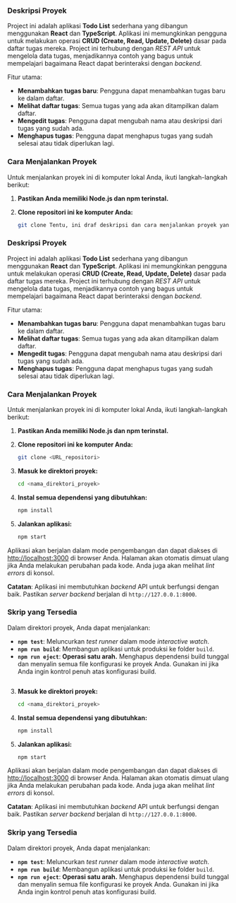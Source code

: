 ### Deskripsi Proyek

Project ini adalah aplikasi **Todo List** sederhana yang dibangun menggunakan **React** dan **TypeScript**. Aplikasi ini memungkinkan pengguna untuk melakukan operasi **CRUD (Create, Read, Update, Delete)** dasar pada daftar tugas mereka. Project ini terhubung dengan *REST API* untuk mengelola data tugas, menjadikannya contoh yang bagus untuk mempelajari bagaimana React dapat berinteraksi dengan *backend*.

Fitur utama:

  * **Menambahkan tugas baru**: Pengguna dapat menambahkan tugas baru ke dalam daftar.
  * **Melihat daftar tugas**: Semua tugas yang ada akan ditampilkan dalam daftar.
  * **Mengedit tugas**: Pengguna dapat mengubah nama atau deskripsi dari tugas yang sudah ada.
  * **Menghapus tugas**: Pengguna dapat menghapus tugas yang sudah selesai atau tidak diperlukan lagi.

### Cara Menjalankan Proyek

Untuk menjalankan proyek ini di komputer lokal Anda, ikuti langkah-langkah berikut:

1.  **Pastikan Anda memiliki Node.js dan npm terinstal.**

2.  **Clone repositori ini ke komputer Anda:**

    ```bash
    git clone Tentu, ini draf deskripsi dan cara menjalankan proyek yang bisa Anda gunakan untuk repositori GitHub Anda.

### Deskripsi Proyek

Project ini adalah aplikasi **Todo List** sederhana yang dibangun menggunakan **React** dan **TypeScript**. Aplikasi ini memungkinkan pengguna untuk melakukan operasi **CRUD (Create, Read, Update, Delete)** dasar pada daftar tugas mereka. Project ini terhubung dengan *REST API* untuk mengelola data tugas, menjadikannya contoh yang bagus untuk mempelajari bagaimana React dapat berinteraksi dengan *backend*.

Fitur utama:

  * **Menambahkan tugas baru**: Pengguna dapat menambahkan tugas baru ke dalam daftar.
  * **Melihat daftar tugas**: Semua tugas yang ada akan ditampilkan dalam daftar.
  * **Mengedit tugas**: Pengguna dapat mengubah nama atau deskripsi dari tugas yang sudah ada.
  * **Menghapus tugas**: Pengguna dapat menghapus tugas yang sudah selesai atau tidak diperlukan lagi.

### Cara Menjalankan Proyek

Untuk menjalankan proyek ini di komputer lokal Anda, ikuti langkah-langkah berikut:

1.  **Pastikan Anda memiliki Node.js dan npm terinstal.**

2.  **Clone repositori ini ke komputer Anda:**

    ```bash
    git clone <URL_repositori>
    ```

3.  **Masuk ke direktori proyek:**

    ```bash
    cd <nama_direktori_proyek>
    ```

4.  **Instal semua dependensi yang dibutuhkan:**

    ```bash
    npm install
    ```

5.  **Jalankan aplikasi:**

    ```bash
    npm start
    ```

Aplikasi akan berjalan dalam mode pengembangan dan dapat diakses di [http://localhost:3000](https://www.google.com/search?q=http://localhost:3000) di browser Anda. Halaman akan otomatis dimuat ulang jika Anda melakukan perubahan pada kode. Anda juga akan melihat *lint errors* di konsol.

**Catatan**: Aplikasi ini membutuhkan *backend* API untuk berfungsi dengan baik. Pastikan *server backend* berjalan di `http://127.0.0.1:8000`.

### Skrip yang Tersedia

Dalam direktori proyek, Anda dapat menjalankan:

  * **`npm test`**: Meluncurkan *test runner* dalam mode *interactive watch*.
  * **`npm run build`**: Membangun aplikasi untuk produksi ke folder `build`.
  * **`npm run eject`**: **Operasi satu arah.** Menghapus dependensi build tunggal dan menyalin semua file konfigurasi ke proyek Anda. Gunakan ini jika Anda ingin kontrol penuh atas konfigurasi build.
    ```

3.  **Masuk ke direktori proyek:**

    ```bash
    cd <nama_direktori_proyek>
    ```

4.  **Instal semua dependensi yang dibutuhkan:**

    ```bash
    npm install
    ```

5.  **Jalankan aplikasi:**

    ```bash
    npm start
    ```

Aplikasi akan berjalan dalam mode pengembangan dan dapat diakses di [http://localhost:3000](https://www.google.com/search?q=http://localhost:3000) di browser Anda. Halaman akan otomatis dimuat ulang jika Anda melakukan perubahan pada kode. Anda juga akan melihat *lint errors* di konsol.

**Catatan**: Aplikasi ini membutuhkan *backend* API untuk berfungsi dengan baik. Pastikan *server backend* berjalan di `http://127.0.0.1:8000`.

### Skrip yang Tersedia

Dalam direktori proyek, Anda dapat menjalankan:

  * **`npm test`**: Meluncurkan *test runner* dalam mode *interactive watch*.
  * **`npm run build`**: Membangun aplikasi untuk produksi ke folder `build`.
  * **`npm run eject`**: **Operasi satu arah.** Menghapus dependensi build tunggal dan menyalin semua file konfigurasi ke proyek Anda. Gunakan ini jika Anda ingin kontrol penuh atas konfigurasi build.
